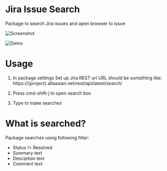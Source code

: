 # Jira Issue Search

Package to search Jira issues and open browser to issue

![Screenshot](https://raw.githubusercontent.com/samuliheljo/atom-jira-issue-search/master/img/screenshot.png)

![Demo](https://raw.githubusercontent.com/samuliheljo/atom-jira-issue-search/master/img/demo.gif)

# Usage

1. In package settings Set up Jira REST url
URL should be something like: https://{project}.atlassian.net/rest/api/latest/search/

2. Press cmd-shift-j to open search box

3. Type to make searches

# What is searched?
Package searches using following filter:
- Status != Resolved
- Summary text
- Desciption text
- Comment text
